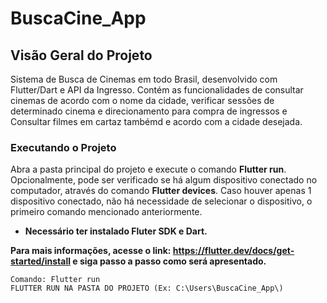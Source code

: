 # BuscaCine_App
## Visão Geral do Projeto
Sistema de Busca de Cinemas em todo Brasil, desenvolvido com Flutter/Dart e API da Ingresso. Contém as funcionalidades de consultar cinemas de acordo com o nome da cidade, verificar sessões de determinado cinema e direcionamento para compra de ingressos e Consultar filmes em cartaz tambémd e acordo com a cidade desejada.

### Executando o Projeto
Abra a pasta principal do projeto e execute o comando **Flutter run**. Opcionalmente, pode ser verificado se há algum dispositivo conectado no computador, através do comando **Flutter devices**. Caso houver apenas 1 dispositivo conectado, não há necessidade de selecionar o dispositivo, o primeiro comando mencionado anteriormente.

* **Necessário ter instalado Fluter SDK e Dart.**

**Para mais informações, acesse o link: https://flutter.dev/docs/get-started/install e siga passo a passo como será apresentado.**

```
Comando: Flutter run
FLUTTER RUN NA PASTA DO PROJETO (Ex: C:\Users\BuscaCine_App\)
```
